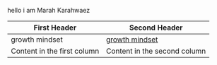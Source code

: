 
hello i am Marah Karahwaez 


First Header | Second Header
------------ | -------------
growth mindset | [growth mindset](https://marahq.github.io/reading_notes/growth)
Content in the first column | Content in the second column